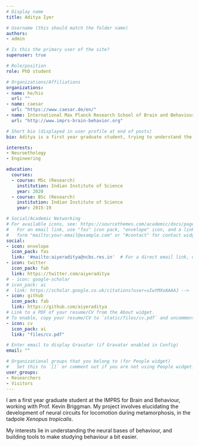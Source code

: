 ```yaml
---
# Display name
title: Aditya Iyer

# Username (this should match the folder name)
authors:
- admin

# Is this the primary user of the site?
superuser: true

# Role/position
role: PhD student

# Organizations/Affiliations
organizations:
- name: he/his
  url: ""
- name: caesar
  url: "https://www.caesar.de/en/"
- name: International Max Planck Research School of Brain and Behaviour
  url: "http://www.imprs-brain-behavior.org"

# Short bio (displayed in user profile at end of posts)
bio: Aditya is a first year graduate student, trying to understand the neural basis of behaviour.

interests:
- Neuroethology
- Engineering

education:
  courses:
  - course: MSc (Research)
    institution: Indian Institute of Science
    year: 2020
  - course: BSc (Research)
    institution: Indian Institute of Science
    year: 2015-19

# Social/Academic Networking
# For available icons, see: https://sourcethemes.com/academic/docs/page-builder/#icons
#   For an email link, use "fas" icon pack, "envelope" icon, and a link in the
#   form "mailto:your-email@example.com" or "#contact" for contact widget.
social:
- icon: envelope
  icon_pack: fas
  link: '#mailto:aiyeraditya@ncbs.res.in'  # For a direct email link, use "mailto:test@example.org".
- icon: twitter
  icon_pack: fab
  link: https://twitter.com/aiyeraditya
# - icon: google-scholar
# icon_pack: ai
#  link: https://scholar.google.co.uk/citations?user=sIwtMXoAAAAJ -->
- icon: github
  icon_pack: fab
  link: https://github.com/aiyeraditya
# Link to a PDF of your resume/CV from the About widget.
# To enable, copy your resume/CV to `static/files/cv.pdf` and uncomment the lines below.
- icon: cv
  icon_pack: ai
  link: "files/cv.pdf"

# Enter email to display Gravatar (if Gravatar enabled in Config)
email: ""

# Organizational groups that you belong to (for People widget)
#   Set this to `[]` or comment out if you are not using People widget.
user_groups:
- Researchers
- Visitors
---
```


I am a first year graduate student at the IMPRS for Brain and Behaviour, working with Prof. Kevin Briggman. My project involves elucidating the development of neural circuits for locomotion during metamorphosis, in the tadpole _Xenopus tropicalis_.

My interests lie in understanding the neural bases of behaviour, and building tools to make studying behaviour a bit easier.
